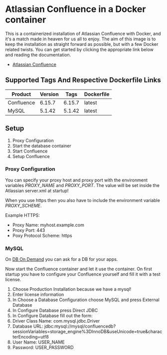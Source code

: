 # Atlassian Confluence in a Docker container
This is a containerized installation of Atlassian Confluence with Docker, and it's a match made in heaven for us all to enjoy. The aim of this image is to keep the installation as straight forward as possible, but with a few Docker related twists. You can get started by clicking the appropriate link below and reading the documentation.

*  [Atlassian Confluence](https://cptactionhank.github.io/docker-atlassian-confluence)

## Supported Tags And Respective Dockerfile Links
| Product | Version | Tags | Dockerfile |
| ------ | ------ | ------ | ------ |
| Confluence | 6.15.7 | 6.15.7 | latest |
| MySQL | 5.1.42 | 5.1.42 | latest |


## Setup

1.  Proxy Configuration
2.  Start the database container
2.  Start Confluence
3.  Setup Confluence

### Proxy Configuration
You can specify your proxy host and proxy port with the environment variables *PROXY_NAME* and *PROXY_PORT*. The value will be set inside the Atlassian server.xml at startup!

When you use https then you also have to include the environment variable *PROXY_SCHEME*.

Example HTTPS:

*  Proxy Name: myhost.example.com
*  Proxy Port: 443
*  Poxy Protocol Scheme: https

### MySQL

On [DB On Demand](https://dbod.web.cern.ch/) you can ask for a DB for your apps.

Now start the Confluence container and let it use the container. On first startup you have to configure your Confluence yourself and fill it with a test license.

1.  Choose Production Installation because we have a mysql!
2.  Enter license information
3.  In Choose a Database Configuration choose MySQL and press External Database
4.  In Configure Database press Direct JDBC
5.  In Configure Database fill out the form:
6.  Driver Class Name: com.mysql.jdbc.Driver
7.  Database URL: jdbc:mysql://mysql/confluencedb?sessionVariables=storage_engine%3DInnoDB&useUnicode=true&characterEncoding=utf8
8.  User Name: USER_NAME
9.  Password: USER_PASSWORD